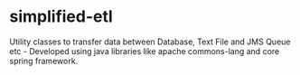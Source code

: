 # simplified-etl
Utility classes to transfer data between Database, Text File and JMS Queue etc - Developed using java libraries like apache commons-lang and core spring framework.

